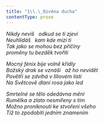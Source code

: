 ```yaml
---
title: "1\\.\_Ozvěna ducha"
contentType: prose
---
```


<section>

_Nikdy nevíš   odkud se ti zjeví  
Neuhlídáš   kam kde mizí ti  
Tak jako se mohou bez příčiny  
proměny tu bezděk tvořiti_

</section>

<section>

_Mocný fénix bije volně křídly  
Božský drak se vznáší   až ho nevidět  
Povětří se zdvíhá v liliovém listí  
Na Světcově dlani rosa jako led_

</section>

<section>

_Smrtelné se tělo odedávna mění  
Rumělka a zlato nesmířeny s tím  
Možno proniknouti ke stvoření všeho  
Tíž to zpodobiti jedním znamením_

</section>

